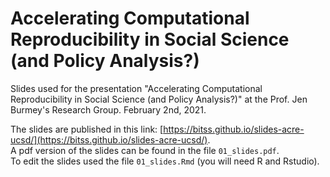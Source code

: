 # Accelerating Computational Reproducibility in Social Science (and Policy Analysis?)

Slides used for the presentation "Accelerating Computational Reproducibility in Social Science (and Policy Analysis?)" at the Prof. Jen Burmey's Research Group. February 2nd, 2021.  

The slides are published in this link: [https://bitss.github.io/slides-acre-ucsd/](https://bitss.github.io/slides-acre-ucsd/).   
A pdf version of the slides can be found in the file `01_slides.pdf`.  
To edit the slides used the file `01_slides.Rmd` (you will need R and Rstudio).   
